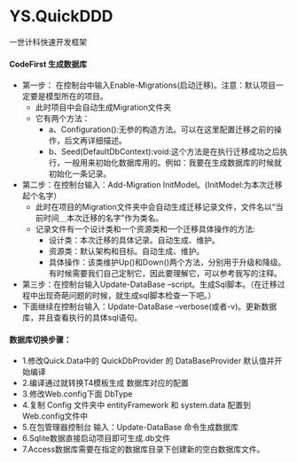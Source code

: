 # YS.QuickDDD
一世计科快速开发框架

#### CodeFirst 生成数据库
* 第一步： 在控制台中输入Enable-Migrations(启动迁移)。注意：默认项目一定要是模型所在的项目。
    + 此时项目中会自动生成Migration文件夹
    + 它有两个方法：
        - a、Configuration():无参的构造方法。可以在这里配置迁移之前的操作，后文再详细描述。
        - b、Seed(DefaultDbContext):void:这个方法是在执行迁移成功之后执行，一般用来初始化数据库用的。例如：我要在生成数据库的时候就初始化一条记录。
* 第二步：在控制台输入：Add-Migration InitModel。(InitModel:为本次迁移起个名字）
    + 此时在项目的Migration文件夹中会自动生成迁移记录文件，文件名以“当前时间＿本次迁移的名字”作为类名。
    + 记录文件有一个设计类和一个资源类和一个迁移具体操作的方法:
       - 设计类：本次迁移的具体记录。自动生成、维护。
       - 资源类：默认架构和目标。自动生成、维护。
       - 具体操作：该类维护Up()和Down()两个方法，分别用于升级和降级。有时候需要我们自己定制它，因此要理解它，可以参考我写的注释。
* 第三步：在控制台输入Update-DataBase –script。生成Sql脚本。（在迁移过程中出现奇葩问题的时候，就生成sql脚本检查一下吧。）
* 下面继续在控制台输入：Update-DataBase –verbose(或者-v)。更新数据库，并且查看执行的具体sql语句。

#### 数据库切换步骤：
* 1.修改Quick.Data中的 QuickDbProvider 的 DataBaseProvider 默认值并开始编译
* 2.编译通过就转换T4模板生成 数据库对应的配置
* 3.修改Web.config下面 DbType
* 4.复制 Config 文件夹中 entityFramework 和 system.data 配置到Web.config文件中
* 5.在包管理器控制台 输入：Update-DataBase 命令生成数据库
* 6.Sqlite数据直接启动项目即可生成.db文件
* 7.Access数据库需要在指定的数据库目录下创建新的空白数据库文件。